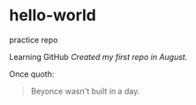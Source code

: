 # hello-world
practice repo

Learning GitHub
*Created my first repo in August.* 

Once quoth: 

>Beyonce wasn't built in a day.

